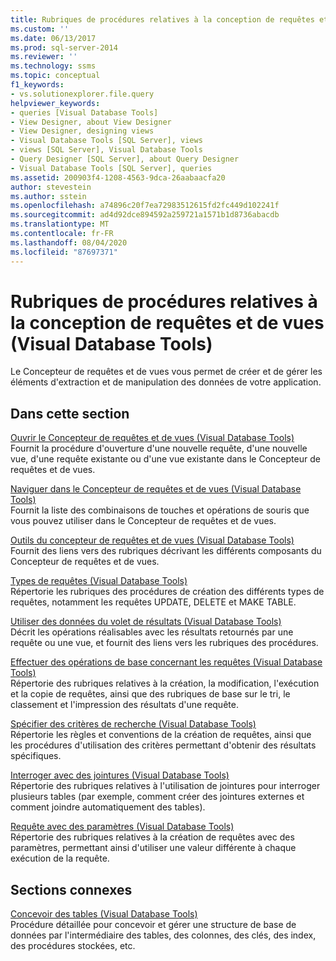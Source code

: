 ```yaml
---
title: Rubriques de procédures relatives à la conception de requêtes et de vues (Visual Database Tools) | Microsoft Docs
ms.custom: ''
ms.date: 06/13/2017
ms.prod: sql-server-2014
ms.reviewer: ''
ms.technology: ssms
ms.topic: conceptual
f1_keywords:
- vs.solutionexplorer.file.query
helpviewer_keywords:
- queries [Visual Database Tools]
- View Designer, about View Designer
- View Designer, designing views
- Visual Database Tools [SQL Server], views
- views [SQL Server], Visual Database Tools
- Query Designer [SQL Server], about Query Designer
- Visual Database Tools [SQL Server], queries
ms.assetid: 200903f4-1208-4563-9dca-26aabaacfa20
author: stevestein
ms.author: sstein
ms.openlocfilehash: a74896c20f7ea72983512615fd2fc449d102241f
ms.sourcegitcommit: ad4d92dce894592a259721a1571b1d8736abacdb
ms.translationtype: MT
ms.contentlocale: fr-FR
ms.lasthandoff: 08/04/2020
ms.locfileid: "87697371"
---
```

# <a name="design-queries-and-views-how-to-topics-visual-database-tools"></a>Rubriques de procédures relatives à la conception de requêtes et de vues (Visual Database Tools)
  Le Concepteur de requêtes et de vues vous permet de créer et de gérer les éléments d'extraction et de manipulation des données de votre application.  
  
## <a name="in-this-section"></a>Dans cette section  
 [Ouvrir le Concepteur de requêtes et de vues &#40;Visual Database Tools&#41;](visual-database-tools.md)  
 Fournit la procédure d'ouverture d'une nouvelle requête, d'une nouvelle vue, d'une requête existante ou d'une vue existante dans le Concepteur de requêtes et de vues.  
  
 [Naviguer dans le Concepteur de requêtes et de vues &#40;Visual Database Tools&#41;](navigate-in-the-query-and-view-designer-visual-database-tools.md)  
 Fournit la liste des combinaisons de touches et opérations de souris que vous pouvez utiliser dans le Concepteur de requêtes et de vues.  
  
 [Outils du concepteur de requêtes et de vues &#40;Visual Database Tools&#41;](query-and-view-designer-tools-visual-database-tools.md)  
 Fournit des liens vers des rubriques décrivant les différents composants du Concepteur de requêtes et de vues.  
  
 [Types de requêtes &#40;Visual Database Tools&#41;](types-of-queries-visual-database-tools.md)  
 Répertorie les rubriques des procédures de création des différents types de requêtes, notamment les requêtes UPDATE, DELETE et MAKE TABLE.  
  
 [Utiliser des données du volet de résultats &#40;Visual Database Tools&#41;](results-pane-visual-database-tools.md)  
 Décrit les opérations réalisables avec les résultats retournés par une requête ou une vue, et fournit des liens vers les rubriques des procédures.  
  
 [Effectuer des opérations de base concernant les requêtes &#40;Visual Database Tools&#41;](perform-basic-operations-with-queries-visual-database-tools.md)  
 Répertorie des rubriques relatives à la création, la modification, l'exécution et la copie de requêtes, ainsi que des rubriques de base sur le tri, le classement et l'impression des résultats d'une requête.  
  
 [Spécifier des critères de recherche &#40;Visual Database Tools&#41;](specify-search-criteria-visual-database-tools.md)  
 Répertorie les règles et conventions de la création de requêtes, ainsi que les procédures d'utilisation des critères permettant d'obtenir des résultats spécifiques.  
  
 [Interroger avec des jointures &#40;Visual Database Tools&#41;](query-with-joins-visual-database-tools.md)  
 Répertorie des rubriques relatives à l'utilisation de jointures pour interroger plusieurs tables (par exemple, comment créer des jointures externes et comment joindre automatiquement des tables).  
  
 [Requête avec des paramètres &#40;Visual Database Tools&#41;](query-with-parameters-visual-database-tools.md)  
 Répertorie des rubriques relatives à la création de requêtes avec des paramètres, permettant ainsi d'utiliser une valeur différente à chaque exécution de la requête.  
  
## <a name="related-sections"></a>Sections connexes  
 [Concevoir des tables &#40;Visual Database Tools&#41;](design-tables-visual-database-tools.md)  
 Procédure détaillée pour concevoir et gérer une structure de base de données par l'intermédiaire des tables, des colonnes, des clés, des index, des procédures stockées, etc.  
